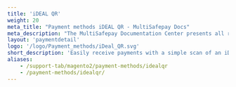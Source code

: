 ```yaml
---
title: 'iDEAL QR'
weight: 20
meta_title: "Payment methods iDEAL QR - MultiSafepay Docs"
meta_description: "The MultiSafepay Documentation Center presents all relevant information about our Plugins and API. You can also find support pages for payment methods, tools and general questions as well as the contact details of our Support and Integration Teams."
layout: 'paymentdetail'
logo: '/logo/Payment_methods/iDeal_QR.svg' 
short_description: 'Easily receive payments with a simple scan of an iDEAL QR code.'
aliases:
    - /support-tab/magento2/payment-methods/idealqr
    - /payment-methods/idealqr/
---
```

